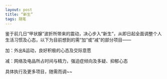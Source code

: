 ```yaml
---
layout: post
title: “新生”
tags: 随笔
---
```


鉴于前几日“甲状腺”波折所带来的震动，决心步入“新生”，从即日起全面调整个人生活习惯及心态，以下为目前想到的需“加”或“减”的部分项目——

加：外出&运动，良好积极的心态及交际意愿

减：网络及电品所占时间与精力，强迫症倾向及多疑、抑郁心态

具体执行及更多项目，随需而调~~